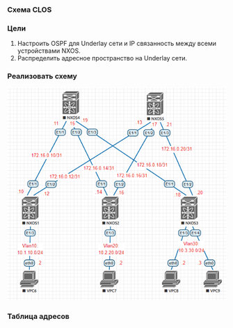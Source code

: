 ### Схема CLOS
### Цели
1. Настроить OSPF для Underlay сети и IP связанность между всеми устройствами NXOS.
2. Распределить адресное пространство на Underlay сети.

### Реализовать схему
![Topology](Topology_lab2.PNG)

### Таблица адресов